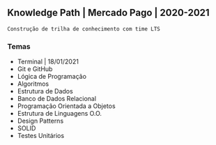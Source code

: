 ## Knowledge Path | Mercado Pago | 2020-2021
```
Construção de trilha de conhecimento com time LTS
```
### Temas
* Terminal | 18/01/2021
* Git e GitHub 
* Lógica de Programação
* Algoritmos
* Estrutura de Dados
* Banco de Dados Relacional
* Programação Orientada a Objetos
* Estrutura de Linguagens O.O.
* Design Patterns
* SOLID
* Testes Unitários
